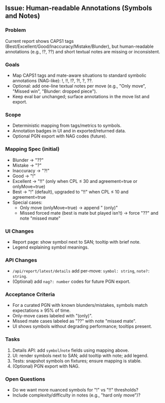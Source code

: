 ## Issue: Human-readable Annotations (Symbols and Notes)

### Problem
Current report shows CAPS1 tags (Best/Excellent/Good/Inaccuracy/Mistake/Blunder), but human-readable annotations (e.g., !?, ??) and short textual notes are missing or inconsistent.

### Goals
- Map CAPS1 tags and mate-aware situations to standard symbolic annotations (NAG-like): !, !!, !?, ?!, ?, ??.
- Optional: add one-line textual notes per move (e.g., "Only move", "Missed win", "Blunder: dropped piece").
- Keep eval bar unchanged; surface annotations in the move list and export.

### Scope
- Deterministic mapping from tags/metrics to symbols.
- Annotation badges in UI and in exported/returned data.
- Optional PGN export with NAG codes (future).

### Mapping Spec (initial)
- Blunder → "??"
- Mistake → "?"
- Inaccuracy → "?!"
- Good → "!"
- Excellent → "!!" (only when CPL ≤ 30 and agreement=true or onlyMove=true)
- Best → "!" (default), upgraded to "!!" when CPL ≤ 10 and agreement=true
- Special cases:
  - Only move (onlyMove=true) → append " (only)"
  - Missed forced mate (best is mate but played isn’t) → force "??" and note "missed mate"

### UI Changes
- Report page: show symbol next to SAN; tooltip with brief note.
- Legend explaining symbol meanings.

### API Changes
- `/api/report/latest/details` add per-move: `symbol: string`, `note?: string`.
- (Optional) add `nag?: number` codes for future PGN export.

### Acceptance Criteria
- For a curated PGN with known blunders/mistakes, symbols match expectations ≥ 95% of time.
- Only-move cases labeled with "(only)".
- Missed mate cases labeled as "??" with note "missed mate".
- UI shows symbols without degrading performance; tooltips present.

### Tasks
1) Details API: add `symbol`/`note` fields using mapping above.
2) UI: render symbols next to SAN; add tooltip with note; add legend.
3) Tests: snapshot symbols on fixtures; ensure mapping is stable.
4) (Optional) PGN export with NAG.

### Open Questions
- Do we want more nuanced symbols for "!" vs "!!" thresholds?
- Include complexity/difficulty in notes (e.g., "hard only move")?


